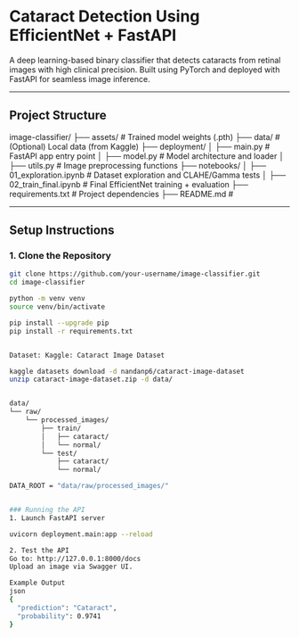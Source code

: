 # Cataract Detection Using EfficientNet + FastAPI

A deep learning-based binary classifier that detects cataracts from retinal images with high clinical precision. Built using PyTorch and deployed with FastAPI for seamless image inference.

---

## Project Structure

image-classifier/
├── assets/ # Trained model weights (.pth)
├── data/ # (Optional) Local data (from Kaggle)
├── deployment/
│ ├── main.py # FastAPI app entry point
│ ├── model.py # Model architecture and loader
│ ├── utils.py # Image preprocessing functions
├── notebooks/
│ ├── 01_exploration.ipynb # Dataset exploration and CLAHE/Gamma tests
│ ├── 02_train_final.ipynb # Final EfficientNet training + evaluation
├── requirements.txt # Project dependencies
├── README.md # 

---

##  Setup Instructions

### 1. Clone the Repository

```bash
git clone https://github.com/your-username/image-classifier.git
cd image-classifier

python -m venv venv
source venv/bin/activate

pip install --upgrade pip
pip install -r requirements.txt


Dataset: Kaggle: Cataract Image Dataset

kaggle datasets download -d nandanp6/cataract-image-dataset
unzip cataract-image-dataset.zip -d data/


data/
└── raw/
    └── processed_images/
        ├── train/
        │   ├── cataract/
        │   └── normal/
        └── test/
            ├── cataract/
            └── normal/

DATA_ROOT = "data/raw/processed_images/"


### Running the API
1. Launch FastAPI server

uvicorn deployment.main:app --reload

2. Test the API
Go to: http://127.0.0.1:8000/docs
Upload an image via Swagger UI.

Example Output
json
{
  "prediction": "Cataract",
  "probability": 0.9741
}
